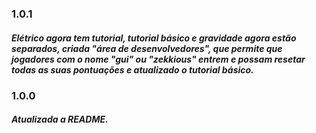 ### 1.0.1
##### Elétrico agora tem tutorial, tutorial básico e gravidade agora estão separados, criada "área de desenvolvedores", que permite que jogadores com o nome "gui" ou "zekkious" entrem e possam resetar todas as suas pontuações e atualizado o tutorial básico.

### 1.0.0
##### Atualizada a README.
